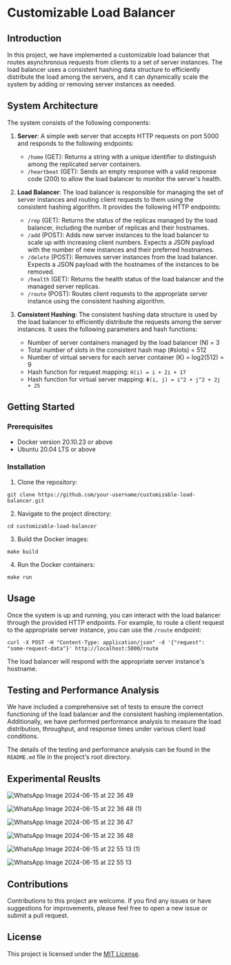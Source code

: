 # Customizable Load Balancer

## Introduction
In this project, we have implemented a customizable load balancer that routes asynchronous requests from clients to a set of server instances. The load balancer uses a consistent hashing data structure to efficiently distribute the load among the servers, and it can dynamically scale the system by adding or removing server instances as needed.

## System Architecture
The system consists of the following components:

1. **Server**: A simple web server that accepts HTTP requests on port 5000 and responds to the following endpoints:
   - `/home` (GET): Returns a string with a unique identifier to distinguish among the replicated server containers.
   - `/heartbeat` (GET): Sends an empty response with a valid response code (200) to allow the load balancer to monitor the server's health.

2. **Load Balancer**: The load balancer is responsible for managing the set of server instances and routing client requests to them using the consistent hashing algorithm. It provides the following HTTP endpoints:
   - `/rep` (GET): Returns the status of the replicas managed by the load balancer, including the number of replicas and their hostnames.
   - `/add` (POST): Adds new server instances to the load balancer to scale up with increasing client numbers. Expects a JSON payload with the number of new instances and their preferred hostnames.
   - `/delete` (POST): Removes server instances from the load balancer. Expects a JSON payload with the hostnames of the instances to be removed.
   - `/health` (GET): Returns the health status of the load balancer and the managed server replicas.
   - `/route` (POST): Routes client requests to the appropriate server instance using the consistent hashing algorithm.

3. **Consistent Hashing**: The consistent hashing data structure is used by the load balancer to efficiently distribute the requests among the server instances. It uses the following parameters and hash functions:
   - Number of server containers managed by the load balancer (N) = 3
   - Total number of slots in the consistent hash map (#slots) = 512
   - Number of virtual servers for each server container (K) = log2(512) = 9
   - Hash function for request mapping: `H(i) = i + 2i + 17`
   - Hash function for virtual server mapping: `Φ(i, j) = i^2 + j^2 + 2j + 25`

## Getting Started

### Prerequisites
- Docker version 20.10.23 or above
- Ubuntu 20.04 LTS or above

### Installation
1. Clone the repository:
```
git clone https://github.com/your-username/customizable-load-balancer.git
```
2. Navigate to the project directory:
```
cd customizable-load-balancer
```
3. Build the Docker images:
```
make build
```
4. Run the Docker containers:
```
make run
```

## Usage
Once the system is up and running, you can interact with the load balancer through the provided HTTP endpoints. For example, to route a client request to the appropriate server instance, you can use the `/route` endpoint:

```
curl -X POST -H "Content-Type: application/json" -d '{"request": "some-request-data"}' http://localhost:5000/route
```

The load balancer will respond with the appropriate server instance's hostname.

## Testing and Performance Analysis
We have included a comprehensive set of tests to ensure the correct functioning of the load balancer and the consistent hashing implementation. Additionally, we have performed performance analysis to measure the load distribution, throughput, and response times under various client load conditions.

The details of the testing and performance analysis can be found in the `README.md` file in the project's root directory.

## Experimental Reuslts

![WhatsApp Image 2024-06-15 at 22 36 49](https://github.com/quantumfelonies/DS-Load-Balancer/assets/122482160/c8d392a4-db57-4c18-b447-8e8060a95646)

![WhatsApp Image 2024-06-15 at 22 36 48 (1)](https://github.com/quantumfelonies/DS-Load-Balancer/assets/122482160/5aea4cb9-9d92-41ee-b2aa-c3d0248c3ae4)

![WhatsApp Image 2024-06-15 at 22 36 47](https://github.com/quantumfelonies/DS-Load-Balancer/assets/122482160/1a3b219e-edef-4b76-a117-c3e86e3bc95d)

![WhatsApp Image 2024-06-15 at 22 36 48](https://github.com/quantumfelonies/DS-Load-Balancer/assets/122482160/000741a2-c078-41cc-ba24-a145674703fa)

![WhatsApp Image 2024-06-15 at 22 55 13 (1)](https://github.com/quantumfelonies/DS-Load-Balancer/assets/122482160/45e58126-9e5a-4d3d-b231-340aab1a06be)

![WhatsApp Image 2024-06-15 at 22 55 13](https://github.com/quantumfelonies/DS-Load-Balancer/assets/122482160/00ee46af-a196-4ab5-83a6-62dfc5fd7225)

## Contributions
Contributions to this project are welcome. If you find any issues or have suggestions for improvements, please feel free to open a new issue or submit a pull request.

## License
This project is licensed under the [MIT License](LICENSE).
